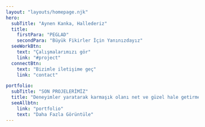```yaml
---
layout: "layouts/homepage.njk"
hero:
  subTitle: "Aynen Kanka, Hallederiz"
  title:
    firstPara: "PEGLAD"
    secondPara: "Büyük Fikirler İçin Yanınızdayız"
  seeWorkBtn:
    text: "Çalışmalarımızı gör"
    link: "#project"
  connectBtn: 
    text: "Bizimle iletişime geç"
    link: "contact"

portfolio:
  subTitle: "SON PROJELERİMİZ"
  title: "Deneyimler yaratarak karmaşık olanı net ve güzel hale getirmeyi amaçlıyoruz."
  seeAllbtn:
    link: "portfolio"
    text: "Daha Fazla Görüntüle"
---
```


